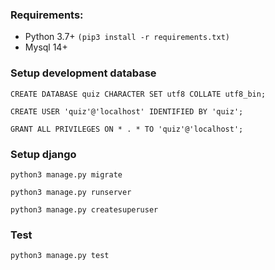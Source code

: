 ### Requirements:

- Python 3.7+ `(pip3 install -r requirements.txt)`
- Mysql 14+


### Setup development database

```
CREATE DATABASE quiz CHARACTER SET utf8 COLLATE utf8_bin;

CREATE USER 'quiz'@'localhost' IDENTIFIED BY 'quiz';

GRANT ALL PRIVILEGES ON * . * TO 'quiz'@'localhost';
```

### Setup django

`python3 manage.py migrate`

`python3 manage.py runserver`

`python3 manage.py createsuperuser`

### Test

`python3 manage.py test`